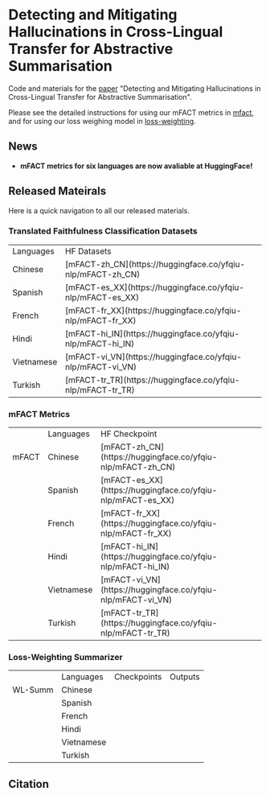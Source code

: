# Detecting and Mitigating Hallucinations in Cross-Lingual Transfer for Abstractive Summarisation

Code and materials for the [paper]() "Detecting and Mitigating Hallucinations in Cross-Lingual Transfer for Abstractive Summarisation". 

Please see the detailed instructions for using our mFACT metrics in [mfact](mfact/), and for using our loss weighing model in [loss-weighting](loss-weighting).

## News

* **mFACT metrics for six languages are now avaliable at HuggingFace!**

## Released Mateirals

Here is a quick navigation to all our released materials.

### Translated Faithfulness Classification Datasets
<table>
   <tr>
      <td>Languages</td>
      <td>HF Datasets</td>
   </tr>
   <tr>
      <td>Chinese</td>
      <td>[mFACT-zh_CN](https://huggingface.co/yfqiu-nlp/mFACT-zh_CN)</td>
   </tr>
   <tr>
      <td>Spanish</td>
      <td>[mFACT-es_XX](https://huggingface.co/yfqiu-nlp/mFACT-es_XX)</td>
   </tr>
   <tr>
      <td>French</td>
      <td>[mFACT-fr_XX](https://huggingface.co/yfqiu-nlp/mFACT-fr_XX)</td>
   </tr>
   <tr>
      <td>Hindi</td>
      <td>[mFACT-hi_IN](https://huggingface.co/yfqiu-nlp/mFACT-hi_IN)</td>
   </tr>
   <tr>
      <td>Vietnamese</td>
      <td>[mFACT-vi_VN](https://huggingface.co/yfqiu-nlp/mFACT-vi_VN)</td>
   </tr>
   <tr>
      <td>Turkish</td>
      <td>[mFACT-tr_TR](https://huggingface.co/yfqiu-nlp/mFACT-tr_TR)</td>
   </tr>
</table>


### mFACT Metrics
<table>
   <tr>
      <td></td>
      <td>Languages</td>
      <td>HF Checkpoint</td>
   </tr>
   <tr>
      <td>mFACT</td>
      <td>Chinese</td>
      <td>[mFACT-zh_CN](https://huggingface.co/yfqiu-nlp/mFACT-zh_CN)</td>
   </tr>
   <tr>
      <td></td>
      <td>Spanish</td>
      <td>[mFACT-es_XX](https://huggingface.co/yfqiu-nlp/mFACT-es_XX)</td>
   </tr>
   <tr>
      <td></td>
      <td>French</td>
      <td>[mFACT-fr_XX](https://huggingface.co/yfqiu-nlp/mFACT-fr_XX)</td>
   </tr>
   <tr>
      <td></td>
      <td>Hindi</td>
      <td>[mFACT-hi_IN](https://huggingface.co/yfqiu-nlp/mFACT-hi_IN)</td>
   </tr>
   <tr>
      <td></td>
      <td>Vietnamese</td>
      <td>[mFACT-vi_VN](https://huggingface.co/yfqiu-nlp/mFACT-vi_VN)</td>
   </tr>
   <tr>
      <td></td>
      <td>Turkish</td>
      <td>[mFACT-tr_TR](https://huggingface.co/yfqiu-nlp/mFACT-tr_TR)</td>
   </tr>
</table>

### Loss-Weighting Summarizer
<table>
   <tr>
      <td></td>
      <td>Languages</td>
      <td>Checkpoints</td>
      <td>Outputs</td>
   </tr>
   <tr>
      <td>WL-Summ</td>
      <td>Chinese</td>
      <td></td>
      <td></td>
   </tr>
   <tr>
      <td></td>
      <td>Spanish</td>
      <td></td>
      <td></td>
   </tr>
   <tr>
      <td></td>
      <td>French</td>
      <td></td>
      <td></td>
   </tr>
   <tr>
      <td></td>
      <td>Hindi</td>
      <td></td>
      <td></td>
   </tr>
   <tr>
      <td></td>
      <td>Vietnamese</td>
      <td></td>
      <td></td>
   </tr>
   <tr>
      <td></td>
      <td>Turkish</td>
      <td></td>
      <td></td>
   </tr>
</table>

## Citation
